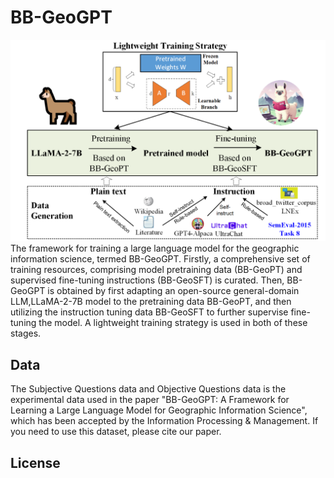# BB-GeoGPT

![framework](framework.png)
The framework for training a large language model for the geographic information science, termed BB-GeoGPT. Firstly, a comprehensive set of training resources, comprising model pretraining data (BB-GeoPT) and supervised fine-tuning instructions (BB-GeoSFT) is curated. Then, BB-GeoGPT is obtained by first adapting an open-source general-domain LLM,LLaMA-2-7B model to the pretraining data BB-GeoPT, and then utilizing the instruction tuning data BB-GeoSFT to further supervise fine-tuning the model. A lightweight training strategy is used in both of these stages.

## Data
The Subjective Questions data and Objective Questions data is the experimental data used in the paper "BB-GeoGPT: A Framework for Learning a Large Language Model for Geographic Information Science", which has been accepted by the Information Processing & Management. If you need to use this dataset, please cite our paper.

## License

##
